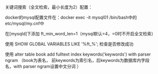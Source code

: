 关键词搜索（全文检索，最小长度为2）配置：

docker的mysql配置文件在：docker exec -it mysql01 /bin/bash中的etc/mysql/my.cnf中

在[mysqld]下添加 ft_min_word_len=1（mysql默认=4，=0时不开启全文检索）

使用 SHOW GLOBAL VARIABLES LIKE '%ft_%'; 检查是否修改成功

使用 alter table book add fulltext index keywords('keywords') with parser ngram    （book为表名， 前keywords为索引名，后keywords为数据库内字段名，with parser ngram设置中文分词 ）